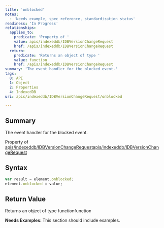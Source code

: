 ```yaml
---
title: 'onblocked'
notes:
  - 'Needs example, spec reference, standardization status'
readiness: 'In Progress'
relationships:
  applies_to:
    predicate: 'Property of '
    value: apis/indexeddb/IDBVersionChangeRequest
    href: /apis/indexeddb/IDBVersionChangeRequest
  return:
    predicate: 'Returns an object of type '
    value: function
    href: /apis/indexeddb/IDBVersionChangeRequest
summary: 'The event handler for the blocked event.'
tags:
  0: API
  1: Object
  2: Properties
  4: IndexedDB
uri: apis/indexeddb/IDBVersionChangeRequest/onblocked

---
```

## Summary

The event handler for the blocked event.

Property of [apis/indexeddb/IDBVersionChangeRequest](/apis/indexeddb/IDBVersionChangeRequest)[apis/indexeddb/IDBVersionChangeRequest](/apis/indexeddb/IDBVersionChangeRequest)

## Syntax

``` js
var result = element.onblocked;
element.onblocked = value;
```

## Return Value

Returns an object of type functionfunction

**Needs Examples**: This section should include examples.


